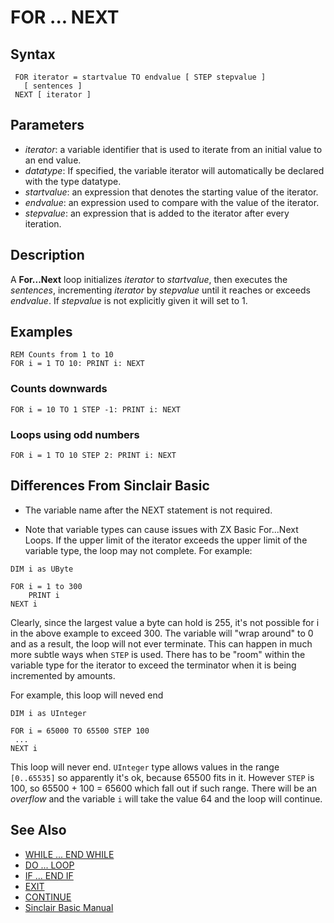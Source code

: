 # FOR ... NEXT

## Syntax

```
 FOR iterator = startvalue TO endvalue [ STEP stepvalue ]
   [ sentences ]
 NEXT [ iterator ]
```
## Parameters

* _iterator_: a variable identifier that is used to iterate from an initial value to an end value.
* _datatype_: If specified, the variable iterator will automatically be declared with the type datatype.
* _startvalue_: an expression that denotes the starting value of the iterator.
* _endvalue_: an expression used to compare with the value of the iterator.
* _stepvalue_: an expression that is added to the iterator after every iteration.

## Description

A **For...Next** loop initializes _iterator_ to _startvalue_, then executes the _sentences_, incrementing _iterator_ by
_stepvalue_ until it reaches or exceeds _endvalue_. If _stepvalue_ is not explicitly given it will set to 1.

## Examples

```
REM Counts from 1 to 10
FOR i = 1 TO 10: PRINT i: NEXT
```

### Counts downwards
```
FOR i = 10 TO 1 STEP -1: PRINT i: NEXT
```

### Loops using odd numbers
```
FOR i = 1 TO 10 STEP 2: PRINT i: NEXT
```

## Differences From Sinclair Basic
* The variable name after the NEXT statement is not required.

* Note that variable types can cause issues with ZX Basic For...Next Loops. If the upper limit of the iterator exceeds
the upper limit of the variable type, the loop may not complete.
For example:
```
DIM i as UByte

FOR i = 1 to 300
    PRINT i
NEXT i
```

Clearly, since the largest value a byte can hold is 255, it's not possible for i in the above example to exceed 300.
The variable will "wrap around" to 0 and as a result, the loop will not ever terminate.
This can happen in much more subtle ways when `STEP` is used.
There has to be "room" within the variable type for the iterator to exceed the terminator when it is being
incremented by <step> amounts.

For example, this loop will neved end

```
DIM i as UInteger

FOR i = 65000 TO 65500 STEP 100
 ...
NEXT i
```

This loop will never end. `UInteger` type allows values in the range `[0..65535]` so apparently it's ok, because
65500 fits in it. However `STEP` is 100, so 65500 + 100 = 65600 which fall out if such range. There will be an
_overflow_ and the variable `i` will take the value 64 and the loop will continue.

## See Also

* [WHILE ... END WHILE](while.md)
* [DO ... LOOP](do.md)
* [IF ... END IF](if.md)
* [EXIT](exit.md)
* [CONTINUE](continue.md)
* [Sinclair Basic Manual](http://www.worldofspectrum.org/ZXBasicManual/zxmanchap4.html)
